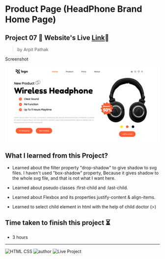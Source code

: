 # Product Page (HeadPhone Brand Home Page)

## Project 07 🚀 Website's Live [Link](https://headphone-page.netlify.app/)🔗


>by Arpit Pathak

Screenshot

![project 07 screenshot](./screenshots/Desktop%2007.png)

## What I learned from this Project? 

- Learned about the filter property "drop-shadow" to give shadow to svg files. I haven't used "box-shadow" property, Because it gives shadow to the whole svg file, and that is not what I want here.

- Learned about pseudo classes  :first-child and :last-child.
- Learned about Flexbox and its properties justify-content & align-items.
- Learned to select child element in html with the help of child doctor (>)


## Time taken to finish this project ⏳
- 3 hours
---
![HTML CSS](https://img.shields.io/badge/HTML-CSS-orange)
![author](https://img.shields.io/badge/By-Arpit--Pathak-blue)
![Live Project](https://img.shields.io/badge/Live--Project-4-green)